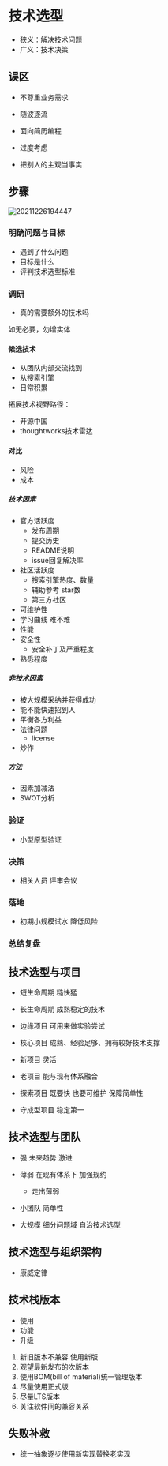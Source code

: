 # 技术选型

- 狭义：解决技术问题
- 广义：技术决策

## 误区

- 不尊重业务需求
- 随波逐流
- 面向简历编程

- 过度考虑
- 把别人的主观当事实

## 步骤

![20211226194447](/assets/20211226194447.png)

### 明确问题与目标

- 遇到了什么问题
- 目标是什么
- 评判技术选型标准

### 调研

- 真的需要额外的技术吗

如无必要，勿增实体

#### 候选技术

- 从团队内部交流找到
- 从搜索引擎
- 日常积累

拓展技术视野路径：

- 开源中国
- thoughtworks技术雷达

#### 对比

- 风险
- 成本

##### 技术因素

- 官方活跃度
  - 发布周期
  - 提交历史
  - README说明
  - issue回复解决率
- 社区活跃度
  - 搜索引擎热度、数量
  - 辅助参考 star数
  - 第三方社区
- 可维护性
- 学习曲线 难不难
- 性能
- 安全性
  - 安全补丁及严重程度
- 熟悉程度

##### 非技术因素

- 被大规模采纳并获得成功
- 能不能快速招到人
- 平衡各方利益
- 法律问题
  - license
- 炒作

##### 方法

- 因素加减法
- SWOT分析

### 验证

- 小型原型验证

### 决策

- 相关人员 评审会议

### 落地

- 初期小规模试水 降低风险

### 总结复盘

## 技术选型与项目

- 短生命周期 糙快猛
- 长生命周期 成熟稳定的技术

- 边缘项目 可用来做实验尝试
- 核心项目 成熟、经验足够、拥有较好技术支撑

- 新项目 灵活
- 老项目 能与现有体系融合

- 探索项目 既要快 也要可维护 保障简单性
- 守成型项目 稳定第一

## 技术选型与团队

- 强 未来趋势 激进
- 薄弱 在现有体系下 加强规约
  - 走出薄弱 

- 小团队 简单性
- 大规模 细分问题域 自治技术选型

## 技术选型与组织架构

- 康威定律

## 技术栈版本

- 使用
- 功能
- 升级

1. 新旧版本不兼容 使用新版
2. 观望最新发布的次版本
3. 使用BOM(bill of material)统一管理版本
4. 尽量使用正式版
5. 尽量LTS版本
6. 关注软件间的兼容关系

## 失败补救

- 统一抽象逐步使用新实现替换老实现
